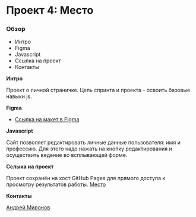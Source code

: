 # Проект 4: Место

### Обзор

* Интро
* Figma
* Javascript
* Ссылка на проект
* Контакты

**Интро**

Проект о личной страничке.
Цель спринта и проекта - освоить базовые навыки js.

**Figma**

* [Ссылка на макет в Figma](https://www.figma.com/file/StZjf8HnoeLdiXS7dYrLAh/JavaScript.-Sprint-4)

**Javascript**

Сайт позволяет редактировать личные данные пользователя: имя и профессию. Для этого надо нажать
на кнопку редактирования и осуществить ведение во всплывающей форме.

**Сслыка на проект**

Проект сохранён на хост GitHub Pages для прямого доступа к просмотру результатов работы.
[Место](https://ironmiron.github.io/mesto/index.html)

**Контакты**

[Андрей Миронов](https://t.me/Iron_Miron)
